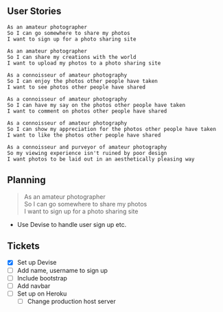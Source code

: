 User Stories
-------

```
As an amateur photographer
So I can go somewhere to share my photos
I want to sign up for a photo sharing site

As an amateur photographer
So I can share my creations with the world
I want to upload my photos to a photo sharing site

As a connoisseur of amateur photography
So I can enjoy the photos other people have taken
I want to see photos other people have shared

As a connoisseur of amateur photography
So I can have my say on the photos other people have taken
I want to comment on photos other people have shared

As a connoisseur of amateur photography
So I can show my appreciation for the photos other people have taken
I want to like the photos other people have shared

As a connoisseur and purveyor of amateur photography
So my viewing experience isn't ruined by poor design
I want photos to be laid out in an aesthetically pleasing way
```

Planning
--------
>As an amateur photographer  
So I can go somewhere to share my photos  
I want to sign up for a photo sharing site
>

- Use Devise to handle user sign up etc.



Tickets
---------
- [x] Set up Devise
- [ ] Add name, username to sign up
- [ ] Include bootstrap
- [ ] Add navbar
- [ ] Set up on Heroku
  - [ ] Change production host server
